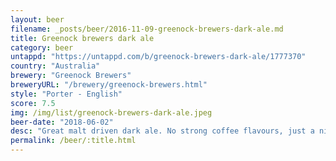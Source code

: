 ```yaml
---
layout: beer
filename: _posts/beer/2016-11-09-greenock-brewers-dark-ale.md
title: Greenock brewers dark ale
category: beer
untappd: "https://untappd.com/b/greenock-brewers-dark-ale/1777370"
country: "Australia"
brewery: "Greenock Brewers"
breweryURL: "/brewery/greenock-brewers.html"
style: "Porter - English"
score: 7.5
img: /img/list/greenock-brewers-dark-ale.jpeg
beer-date: "2018-06-02"
desc: "Great malt driven dark ale. No strong coffee flavours, just a nice sweetness. A very good session dark ale"
permalink: /beer/:title.html
---
```

